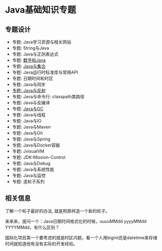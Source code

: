 # Java基础知识专题


## 专题设计

- 专题: Java学习资源与相关网站
- 专题: String与Java
- 专题: Java与正则表达式
- 专题: [数字和Java](./Java_and_Number/README.md)
- 专题: [Java与集合](./data_structure/README.md)
- 专题: Java运行时标准库与常用API
- 专题: 日期时间和时区
- 专题: Java与同步
- [专题: Java与反射](./Java_Reflect/README.md)
- 专题: Java与命令行: classpath类路径
- 专题: Java与反编译
- 专题: [Java与GC](./Java_GC/README.md)
- 专题: Java与线程
- 专题: Java与IO
- 专题: Java与Maven
- 专题: Java与Git
- 专题: Java与Spring
- 专题: Java与Docker容器
- 专题: JvisualVM
- 专题: JDK-Mission-Control
- 专题: Java与Debug
- 专题: Java与系统性能
- 专题: Java与监控
- 专题: 造轮子系列



## 相关信息

了解一个轮子最好的办法, 就是照原样造一个新的轮子。


来来来，提问一个：Java日期时间格式化的时候，uuuuMMdd  yyyyMMdd  YYYYMMdd，有什么区别？


国际化项目第一个要考虑的就是时区问题，看一个人用bigint还是datetime来存储时间就知道他有没有实际的开发经验。


